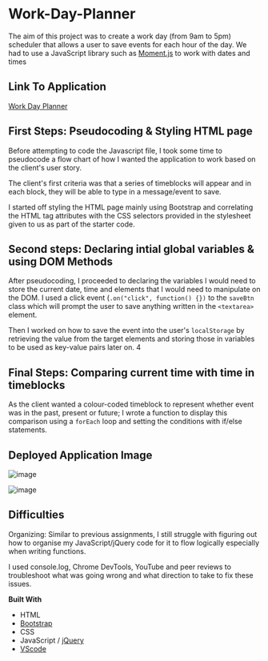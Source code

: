 # Work-Day-Planner
The aim of this project was to create a work day (from 9am to 5pm) scheduler that allows a user to save events for each hour of the day. We had to use a JavaScript library such as  [Moment.js](https://momentjs.com/) to work with dates and times

## Link To Application
[Work Day Planner](https://karen-o94.github.io/Work-Day-Planner/)

## First Steps: Pseudocoding & Styling HTML page 
Before attempting to code the Javascript file, I took some time to pseudocode a flow chart of how I wanted the application to work based on the client's user story. 

The client's first criteria was that a series of timeblocks will appear and in each block, they will be able to type in a message/event to save. 

I started off styling the HTML page mainly using Bootstrap and correlating the HTML tag attributes with the CSS selectors provided in the stylesheet given to us as part of the starter code.

## Second steps: Declaring intial global variables & using DOM Methods
After pseudocoding, I proceeded to declaring the variables I would need to store the current date, time and elements that I would need to manipulate on the DOM. I used a click event (`.on("click", function() {})` to the `saveBtn` class which will prompt the user to save anything written in the `<textarea>` element.

Then I worked on how to save the event into the user's `localStorage` by retrieving the value from the target elements and storing those in variables to be used as key-value pairs later on. 4

## Final Steps: Comparing current time with time in timeblocks
As the client wanted a colour-coded timeblock to represent whether event was in the past, present or future; I wrote a function to display this comparison using a `forEach` loop and setting the conditions with if/else statements. 

## Deployed Application Image
![image](https://user-images.githubusercontent.com/74797740/104839493-644e9e00-58b9-11eb-8d5a-b950cb7cfe14.png)

![image](https://user-images.githubusercontent.com/74797740/104839518-7f211280-58b9-11eb-8d5c-d83342d876c0.png)

## Difficulties
Organizing: Similar to previous assignments, I still struggle with figuring out how to organise my JavaScript/jQuery code for it to flow logically especially when writing functions.

I used console.log, Chrome DevTools, YouTube and peer reviews to troubleshoot what was going wrong and what direction to take to fix these issues.

**Built With**
- HTML
- [Bootstrap](https://getbootstrap.com/)
- CSS
- JavaScript / [jQuery](https://jquery.com/)
- [VScode](https://code.visualstudio.com/)
